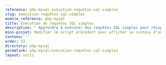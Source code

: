 ```yaml
---
reference: php-mysql-exécution-requêtes-sql-simples
slug: exécution-requêtes-sql-simples
module_reference: php-mysql
title: Exécution de requêtes SQL simples
description: " Apprendre à exécuter des requêtes SQL simples pour récupérer des données."
mini-projet: Modifier le script précédent pour afficher le contenu d'une table spécifique.
Contenu: ''
order: 22
directory: php-mysql
permalink: php-mysql/exécution-requêtes-sql-simples
layout: units
---
```

